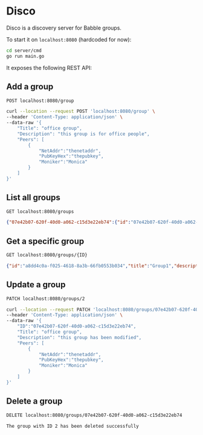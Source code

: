 # Disco

Disco is a discovery server for Babble groups.

To start it on `localhost:8080` (hardcoded for now):

```bash
cd server/cmd
go run main.go
```

It exposes the following REST API:

## Add a group

```bash
POST localhost:8080/group
```

```bash
curl --location --request POST 'localhost:8080/group' \
--header 'Content-Type: application/json' \
--data-raw '{
	"Title": "office group",
	"Description": "this group is for office people",
	"Peers": [
		{
			"NetAddr":"thenetaddr",
			"PubKeyHex":"thepubkey",
			"Moniker":"Monica"
		}
	]
}'
```

## List all groups

```bash
GET localhost:8080/groups
```

```json
{"07e42b07-620f-40d0-a062-c15d3e22eb74":{"id":"07e42b07-620f-40d0-a062-c15d3e22eb74","title":"office group","description":"this group is for office people","peers":[{"NetAddr":"thenetaddr","PubKeyHex":"thepubkey","Moniker":"Monica"}]},"a8dd4c0a-f025-4618-8a3b-66fb0553b034":{"id":"a8dd4c0a-f025-4618-8a3b-66fb0553b034","title":"Group1","description":"Useless Group","peers":[{"NetAddr":"alice@localhost","PubKeyHex":"XXX","Moniker":"Alice"},{"NetAddr":"bob@localhost","PubKeyHex":"YYY","Moniker":"Bob"},{"NetAddr":"charlie@localhost","PubKeyHex":"ZZZ","Moniker":"Charlie"}]}}
```

## Get a specific group

```bash
GET localhost:8080/groups/{ID}
```

```json
{"id":"a8dd4c0a-f025-4618-8a3b-66fb0553b034","title":"Group1","description":"Useless Group","peers":[{"NetAddr":"alice@localhost","PubKeyHex":"XXX","Moniker":"Alice"},{"NetAddr":"bob@localhost","PubKeyHex":"YYY","Moniker":"Bob"},{"NetAddr":"charlie@localhost","PubKeyHex":"ZZZ","Moniker":"Charlie"}]}
```

## Update a group

```bash
PATCH localhost:8080/groups/2
```

```bash
curl --location --request PATCH 'localhost:8080/groups/07e42b07-620f-40d0-a062-c15d3e22eb74' \
--header 'Content-Type: application/json' \
--data-raw '{
	"ID":"07e42b07-620f-40d0-a062-c15d3e22eb74",
	"Title": "office group",
	"Description": "this group has been modified",
	"Peers": [
		{
			"NetAddr":"thenetaddr",
			"PubKeyHex":"thepubkey",
			"Moniker":"Monica"
		}
	]
}'
```

## Delete a group

```bash
DELETE localhost:8080/groups/07e42b07-620f-40d0-a062-c15d3e22eb74
```

```
The group with ID 2 has been deleted successfully
```
